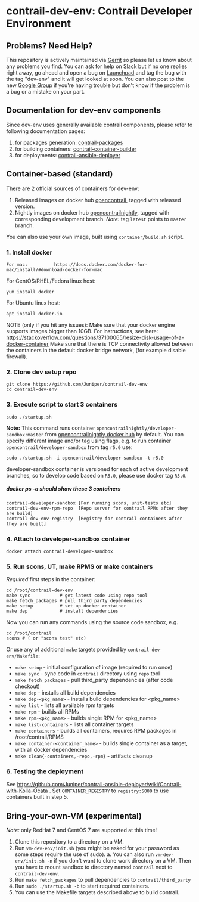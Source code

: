 # contrail-dev-env: Contrail Developer Environment

## Problems? Need Help?

This repository is actively maintained via [Gerrit] so please let us know about
any problems you find. You can ask for help on [Slack] but if no one replies
right away, go ahead and open a bug on [Launchpad] and tag the bug with the
tag "dev-env" and it will get looked at soon. You can also post to the new
[Google Group] if you're having trouble but don't know if the problem is a bug
or a mistake on your part.

## Documentation for dev-env components

Since dev-env uses generally available contrail components, please refer to following documentation pages:

1. for packages generation: [contrail-packages](https://github.com/Juniper/contrail-packages/blob/master/README.md)
2. for building containers: [contrail-container-builder](https://github.com/Juniper/contrail-container-builder/blob/master/README.md)
3. for deployments: [contrail-ansible-deployer](https://github.com/Juniper/contrail-ansible-deployer/blob/master/README.md)

## Container-based (standard)

There are 2 official sources of containers for dev-env:

1. Released images on docker hub [opencontrail](https://hub.docker.com/r/opencontrail/developer-sandbox/), tagged with released version.
2. Nightly images on docker hub [opencontrailnightly](https://hub.docker.com/r/opencontrailnightly/developer-sandbox/), tagged with corresponding development branch.
   *Note:* tag `latest` points to `master` branch.
   
You can also use your own image, built using `container/build.sh` script.

### 1. Install docker
```
For mac:          https://docs.docker.com/docker-for-mac/install/#download-docker-for-mac
```
For CentOS/RHEL/Fedora linux host:
```
yum install docker
```
For Ubuntu linux host:
```
apt install docker.io
```

NOTE (only if you hit any issues):
Make sure that your docker engine supports images bigger than 10GB. For instructions,
see here: https://stackoverflow.com/questions/37100065/resize-disk-usage-of-a-docker-container
Make sure that there is TCP connectivity allowed between the containers in the default docker bridge network,
(for example disable firewall).

### 2. Clone dev setup repo
```
git clone https://github.com/Juniper/contrail-dev-env
cd contrail-dev-env
```

### 3. Execute script to start 3 containers
```
sudo ./startup.sh
```

**Note:** This command runs container `opencontrailnightly/developer-sandbox:master` from [opencontrailnightly docker hub](https://hub.docker.com/r/opencontrailnightly/developer-sandbox/) by default. You can specify different image and/or tag using flags, e.g. to run container `opencontrail/developer-sandbox` from tag `r5.0` use:

```
sudo ./startup.sh -i opencontrail/developer-sandbox -t r5.0
```

developer-sandbox container is versioned for each of active development branches, so to develop code based on `R5.0`, please use docker tag `R5.0`.

##### docker ps -a should show these 3 containers #####
```
contrail-developer-sandbox [For running scons, unit-tests etc]
contrail-dev-env-rpm-repo  [Repo server for contrail RPMs after they are build]
contrail-dev-env-registry  [Registry for contrail containers after they are built]
```

### 4. Attach to developer-sandbox container

```
docker attach contrail-developer-sandbox
```

### 5. Run scons, UT, make RPMS or make containers

*Required* first steps in the container:

```
cd /root/contrail-dev-env
make sync           # get latest code using repo tool
make fetch_packages # pull third_party dependencies
make setup          # set up docker container
make dep            # install dependencies
```

Now you can run any commands using the source code sandbox, e.g.

```
cd /root/contrail
scons # ( or "scons test" etc)
```

Or use any of additional `make` targets provided by `contrail-dev-env/Makefile`:

* `make setup` - initial configuration of image (required to run once)
* `make sync` - sync code in `contrail` directory using `repo` tool
* `make fetch_packages` - pull third_party dependencies (after code checkout)
* `make dep` - installs all build dependencies
* `make dep-<pkg_name>` - installs build dependencies for <pkg_name>
* `make list` - lists all available rpm targets
* `make rpm` - builds all RPMs
* `make rpm-<pkg_name>` - builds single RPM for <pkg_name>
* `make list-containers` - lists all container targets
* `make containers` - builds all containers, requires RPM packages in /root/contrail/RPMS
* `make container-<container_name>` - builds single container as a target, with all docker dependencies
* `make clean{-containers,-repo,-rpm}` - artifacts cleanup

### 6. Testing the deployment

See https://github.com/Juniper/contrail-ansible-deployer/wiki/Contrail-with-Kolla-Ocata .
Set `CONTAINER_REGISTRY` to `registry:5000` to use containers built in step 5.

## Bring-your-own-VM (experimental)

*Note:* only RedHat 7 and CentOS 7 are supported at this time!

1. Clone this repository to a directory on a VM.
2. Run `vm-dev-env/init.sh` (you might be asked for your password as some steps require the use of sudo).
  a. You can also run `vm-dev-env/init.sh -n` if you don't want to clone work directory on a VM. Then you have to mount sandbox to directory named `contrail` next to `contrail-dev-env`.
3. Run `make fetch_packages` to pull dependencies to `contrail/third_party`
4. Run `sudo ./startup.sh -b` to start required containers.
4. You can use the Makefile targets described above to build contrail.

[Gerrit]: https://review.opencontrail.org/#/admin/projects/Juniper/contrail-dev-env
[Slack]: https://tungstenfabric.slack.com/messages/C0DQ23SJF/
[Launchpad]: https://bugs.launchpad.net/opencontrail/+filebug
[Google Group]: https://groups.google.com/forum/#!forum/tungsten-dev
